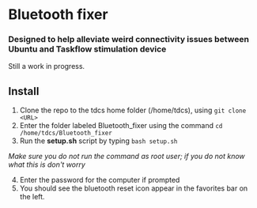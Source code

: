 # Bluetooth fixer
### Designed to help alleviate weird connectivity issues between Ubuntu and Taskflow stimulation device

Still a work in progress.

## Install
1. Clone the repo to the tdcs home folder (/home/tdcs), using `git clone <URL>`
2. Enter the folder labeled Bluetooth_fixer using the command `cd /home/tdcs/Bluetooth_fixer`
3. Run the **setup.sh** script by typing `bash setup.sh`

*Make sure you do not run the command as root user; if you do not know what this is don't worry*

4. Enter the password for the computer if prompted
5. You should see the bluetooth reset icon appear in the favorites bar on the left. 
